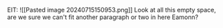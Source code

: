 EIT:
	![[Pasted image 20240715150953.png]]
	Look at all this empty space, are we sure we can't fit another paragraph or two in here Eamonn?